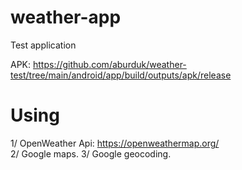 # weather-app
Test application


APK: https://github.com/aburduk/weather-test/tree/main/android/app/build/outputs/apk/release


# Using 
1/ OpenWeather Api: https://openweathermap.org/  
2/ Google maps. 
3/ Google geocoding. 
